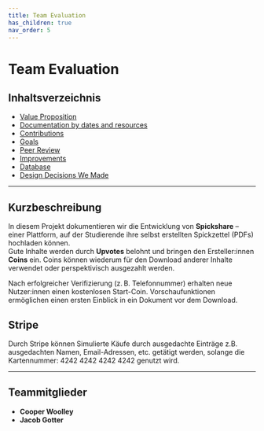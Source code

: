 ```yaml
---
title: Team Evaluation
has_children: true
nav_order: 5
---
```


# Team Evaluation

## Inhaltsverzeichnis

- [Value Proposition](value-proposition.md)
- [Documentation by dates and resources](resources.md)
- [Contributions](contributions.md)
- [Goals](goals.md)
- [Peer Review](peer-review.md)
- [Improvements](improvements.md)
- [Database](db.md)
- [Design Decisions We Made](design-decisions.md)


---

## Kurzbeschreibung

In diesem Projekt dokumentieren wir die Entwicklung von **Spickshare** – einer Plattform, auf der Studierende ihre selbst erstellten Spickzettel (PDFs) hochladen können.  
Gute Inhalte werden durch **Upvotes** belohnt und bringen den Ersteller:innen **Coins** ein. Coins können wiederum für den Download anderer Inhalte verwendet oder perspektivisch ausgezahlt werden.

Nach erfolgreicher Verifizierung (z. B. Telefonnummer) erhalten neue Nutzer:innen einen kostenlosen Start-Coin. Vorschaufunktionen ermöglichen einen ersten Einblick in ein Dokument vor dem Download.

## Stripe

Durch Stripe können Simulierte Käufe durch ausgedachte Einträge z.B. ausgedachten Namen, Email-Adressen, etc. getätigt werden, solange die Kartennummer: 4242 4242 4242 4242 genutzt wird. 

---

## Teammitglieder

- **Cooper Woolley**
- **Jacob Gotter**

